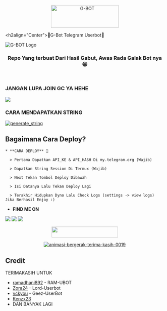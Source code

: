 <p align="center"><img src="https://images.cooltext.com/5540044.png" width="214" height="72" alt="G-BOT" /></a>



<h2align="Center">📍G-Bot Telegram Userbot📍  </h2>

![G-BOT Logo](https://telegra.ph/file/91ce871987e4b1a1a6326.jpg)

<h3 align="center">Repo Yang terbuat Dari Hasil Gabut, Awas Rada Galak Bot nya😁</h3>
<p align="center">&nbsp;</p>


### JANGAN LUPA JOIN GC YA HEHE
<a href="https://t.me/ramubotinfo"><img src="https://img.shields.io/badge/Eufrosine-grey.svg?style=for-the-badge&logo=Telegram"></a>


### CARA MENDAPATKAN STRING 

<a href="https://https://replit.com/@galeinst/string-session#main.py"><img src="https://img.shields.io/badge/Tap-Here-orange?style=for-the-badge&logo=repl.it" alt="generate_string" /></a>

## Bagaimana Cara Deploy?

```
* **CARA DEPLOY** 🔧

  > Pertama Dapatkan API_KE & API_HASH Di my.telegram.org (Wajib)

  > Dapatkan String Session Di Termux (Wajib)

  > Next Tekan Tombol Deploy Dibawah

  > Isi Datanya Lalu Tekan Deploy Lagi

  > Terakhir Hidupkan Dyno Lalu Check Logs (settings -> view logs) Jika Berhasil Enjoy :)
```
* **FIND ME ON**

<p>
    <a href="https://t.me/gstwne" target="blank"><img src="https://img.shields.io/badge/@gstwne-30302f?style=flat&logo=telegram" /></a>
    <a href="https://instagram.com/Gstwn.77" target="blank"><img src="https://img.shields.io/badge/@gstwn.77_-30302f?style=flat&logo=instagram" /></a>
    <a href="https://Xnxx.com/teen" target="blue"><img src="https://img.shields.io/badge/Dont-Open_-30302f?style=flat&logo=Youtube" /></a>
</p>

<p align="center"><a href="https://heroku.com/deploy?template=https://github.com/galeinst/G-Bot/tree/G-Bot"> <img src="https://img.shields.io/badge/Deploy%20Ke%20Heroku-blue?style=flat&logo=heroku" width="210" height="34.45" /></a></p>

<p align="center"><a href="https://www.gambaranimasi.org/cat-terima-kasih-466.htm"><img src="https://www.gambaranimasi.org/data/media/466/animasi-bergerak-terima-kasih-0019.gif" border="0" alt="animasi-bergerak-terima-kasih-0019" /></a>

<br>
</p>

## Credit
TERIMAKASIH UNTUK

*   [ramadhani892](https://github.com/ramadhani892) - RAM-UBOT
*   [Zora24](https://github.com/Zora24) - Lord-Userbot
*   [vckyou](https://github.com/vckyou) - Geez-UserBot
*   [Kenzx23](https://github.com/kenzx23)
*   DAN BANYAK LAGI
